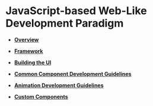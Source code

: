 # JavaScript-based Web-Like Development Paradigm<a name="EN-US_TOPIC_0000001214730071"></a>

-   **[Overview](ui-js-overview.md)**  

-   **[Framework](js-framework.md)**  

-   **[Building the UI](ui-js-building-ui.md)**  

-   **[Common Component Development Guidelines](ui-js-common-components.md)**  

-   **[Animation Development Guidelines](ui-js-animate.md)**  

-   **[Custom Components](ui-js-custom-components.md)**  


